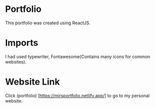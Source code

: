 # Portfolio
This portfolio was created using ReactJS. 

# Imports

I had used typewriter, Fontawesome(Contains many icons for common websites).

# Website Link
Click (portfolio) [https://mirsportfolio.netlify.app/] to go to my personal website.

